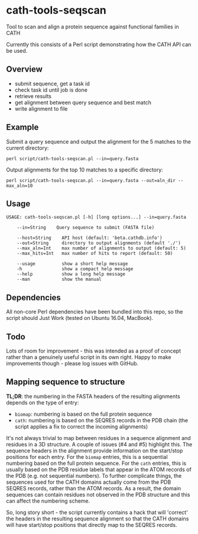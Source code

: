 # cath-tools-seqscan
Tool to scan and align a protein sequence against functional families in CATH

Currently this consists of a Perl script demonstrating how the CATH API can be used.

## Overview
 - submit sequence, get a task id
 - check task id until job is done
 - retrieve results
 - get alignment between query sequence and best match
 - write alignment to file

## Example

Submit a query sequence and output the alignment for the 5 matches to the current directory:

```
perl script/cath-tools-seqscan.pl --in=query.fasta
```

Output alignments for the top 10 matches to a specific directory:

```
perl script/cath-tools-seqscan.pl --in=query.fasta --out=aln_dir --max_aln=10
```

## Usage
```
USAGE: cath-tools-seqscan.pl [-h] [long options...] --in=query.fasta

    --in=String    Query sequence to submit (FASTA file)

    --host=String    API host (default: 'beta.cathdb.info')
    --out=String     directory to output alignments (default './')
    --max_aln=Int    max number of alignments to output (default: 5)
    --max_hits=Int   max number of hits to report (default: 50)

    --usage          show a short help message
    -h               show a compact help message
    --help           show a long help message
    --man            show the manual
```

## Dependencies
All non-core Perl dependencies have been bundled into this repo, so the script
should Just Work (tested on Ubuntu 16.04, MacBook).

## Todo
Lots of room for improvement - this was intended as a proof of concept rather
than a genuinely useful script in its own right. Happy to make improvements
though - please log issues with GitHub.

## Mapping sequence to structure

**TL;DR**: the numbering in the FASTA headers of the resulting alignments depends on the type of entry:

 * ```biomap```: numbering is based on the full protein sequence
 * ```cath```: numbering is based on the SEQRES records in the PDB chain (the script applies a fix to correct the incoming alignments)

It's not always trivial to map between residues in a sequence alignment and residues in a 3D structure.
A couple of issues (#4 and #5) highlight this. The sequence headers in the alignment provide
information on the start/stop positions for each entry. For the ```biomap``` entries, this is a sequential
numbering based on the full protein sequence. For the ```cath``` entries, this is usually based on the PDB
residue labels that appear in the ATOM records of the PDB (e.g. not sequential numbers). To further complicate things, the sequences used for the CATH domains actually come from the PDB SEQRES records,
rather than the ATOM records. As a result, the domain sequences can contain residues not observed in the PDB
structure and this can affect the numbering scheme.

So, long story short - the script currently contains a hack that will 'correct' the
headers in the resulting sequence alignment so that the CATH domains will have start/stop
positions that directly map to the SEQRES records.
